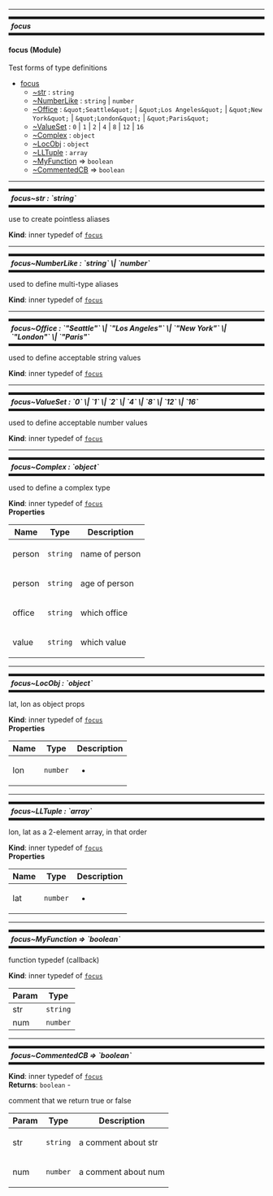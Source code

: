 
<hr/>

<a name="module_focus" id="module_focus"></a>

<h5 style="margin: 10px 0px; border-width: 5px 0px; padding: 5px; border-style: solid;">
    focus</h5>



<h4>focus (Module)</h4>
<p>Test forms of type definitions</p>


* [focus](#module_focus)
    * [~str](#module_focus..str) : `string`
    * [~NumberLike](#module_focus..NumberLike) : `string` \| `number`
    * [~Office](#module_focus..Office) : `&quot;Seattle&quot;` \| `&quot;Los Angeles&quot;` \| `&quot;New York&quot;` \| `&quot;London&quot;` \| `&quot;Paris&quot;`
    * [~ValueSet](#module_focus..ValueSet) : `0` \| `1` \| `2` \| `4` \| `8` \| `12` \| `16`
    * [~Complex](#module_focus..Complex) : `object`
    * [~LocObj](#module_focus..LocObj) : `object`
    * [~LLTuple](#module_focus..LLTuple) : `array`
    * [~MyFunction](#module_focus..MyFunction) ⇒ `boolean`
    * [~CommentedCB](#module_focus..CommentedCB) ⇒ `boolean`


<hr/>

<a name="module_focus..str" id="module_focus..str"></a>

<h5 style="margin: 10px 0px; border-width: 5px 0px; padding: 5px; border-style: solid;">
    focus~str : `string`</h5>



<p>use to create pointless aliases</p>

**Kind**: inner typedef of [`focus`](#module_focus)  

<hr/>

<a name="module_focus..NumberLike" id="module_focus..NumberLike"></a>

<h5 style="margin: 10px 0px; border-width: 5px 0px; padding: 5px; border-style: solid;">
    focus~NumberLike : `string` \| `number`</h5>



<p>used to define multi-type aliases</p>

**Kind**: inner typedef of [`focus`](#module_focus)  

<hr/>

<a name="module_focus..Office" id="module_focus..Office"></a>

<h5 style="margin: 10px 0px; border-width: 5px 0px; padding: 5px; border-style: solid;">
    focus~Office : `&quot;Seattle&quot;` \| `&quot;Los Angeles&quot;` \| `&quot;New York&quot;` \| `&quot;London&quot;` \| `&quot;Paris&quot;`</h5>



<p>used to define acceptable string values</p>

**Kind**: inner typedef of [`focus`](#module_focus)  

<hr/>

<a name="module_focus..ValueSet" id="module_focus..ValueSet"></a>

<h5 style="margin: 10px 0px; border-width: 5px 0px; padding: 5px; border-style: solid;">
    focus~ValueSet : `0` \| `1` \| `2` \| `4` \| `8` \| `12` \| `16`</h5>



<p>used to define acceptable number values</p>

**Kind**: inner typedef of [`focus`](#module_focus)  

<hr/>

<a name="module_focus..Complex" id="module_focus..Complex"></a>

<h5 style="margin: 10px 0px; border-width: 5px 0px; padding: 5px; border-style: solid;">
    focus~Complex : `object`</h5>



<p>used to define a complex type</p>

**Kind**: inner typedef of [`focus`](#module_focus)  
**Properties**

| Name | Type | Description |
| --- | --- | --- |
| person | `string` | <p>name of person</p> |
| person | `string` | <p>age of person</p> |
| office | `string` | <p>which office</p> |
| value | `string` | <p>which value</p> |


<hr/>

<a name="module_focus..LocObj" id="module_focus..LocObj"></a>

<h5 style="margin: 10px 0px; border-width: 5px 0px; padding: 5px; border-style: solid;">
    focus~LocObj : `object`</h5>



<p>lat, lon as object props</p>

**Kind**: inner typedef of [`focus`](#module_focus)  
**Properties**

| Name | Type | Description |
| --- | --- | --- |
| lon | `number` | <ul> <li></li> </ul> |


<hr/>

<a name="module_focus..LLTuple" id="module_focus..LLTuple"></a>

<h5 style="margin: 10px 0px; border-width: 5px 0px; padding: 5px; border-style: solid;">
    focus~LLTuple : `array`</h5>



<p>lon, lat as a  2-element array, in that order</p>

**Kind**: inner typedef of [`focus`](#module_focus)  
**Properties**

| Name | Type | Description |
| --- | --- | --- |
| lat | `number` | <ul> <li></li> </ul> |


<hr/>

<a name="module_focus..MyFunction" id="module_focus..MyFunction"></a>

<h5 style="margin: 10px 0px; border-width: 5px 0px; padding: 5px; border-style: solid;">
    focus~MyFunction ⇒ `boolean`</h5>



<p>function typedef (callback)</p>

**Kind**: inner typedef of [`focus`](#module_focus)  

| Param | Type |
| --- | --- |
| str | `string` | 
| num | `number` | 


<hr/>

<a name="module_focus..CommentedCB" id="module_focus..CommentedCB"></a>

<h5 style="margin: 10px 0px; border-width: 5px 0px; padding: 5px; border-style: solid;">
    focus~CommentedCB ⇒ `boolean`</h5>



**Kind**: inner typedef of [`focus`](#module_focus)  
**Returns**: `boolean` - <p>comment that we return true or false</p>  

| Param | Type | Description |
| --- | --- | --- |
| str | `string` | <p>a comment about str</p> |
| num | `number` | <p>a comment about num</p> |


